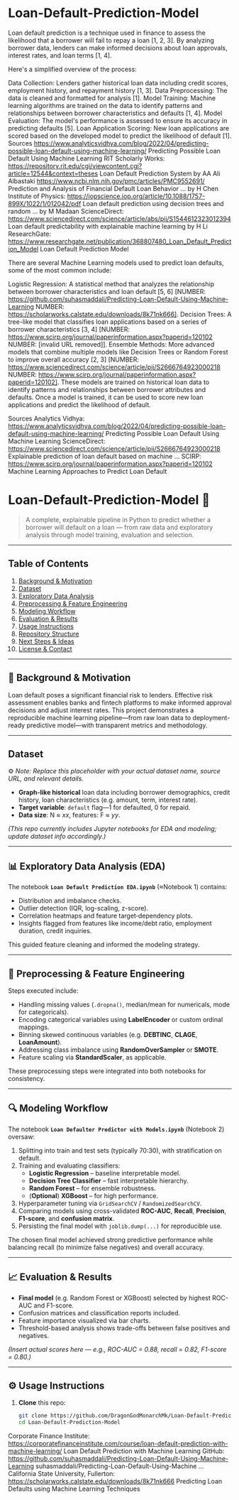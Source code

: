 # Loan-Default-Prediction-Model
Loan default prediction is a technique used in finance to assess the likelihood that a borrower will fail to repay a loan [1, 2, 3]. By analyzing borrower data, lenders can make informed decisions about loan approvals, interest rates, and loan terms [1, 4].

Here's a simplified overview of the process:

Data Collection: Lenders gather historical loan data including credit scores, employment history, and repayment history [1, 3].
Data Preprocessing: The data is cleaned and formatted for analysis [1].
Model Training: Machine learning algorithms are trained on the data to identify patterns and relationships between borrower characteristics and defaults [1, 4].
Model Evaluation: The model's performance is assessed to ensure its accuracy in predicting defaults [5].
Loan Application Scoring: New loan applications are scored based on the developed model to predict the likelihood of default [1].
Sources
https://www.analyticsvidhya.com/blog/2022/04/predicting-possible-loan-default-using-machine-learning/ Predicting Possible Loan Default Using Machine Learning
RIT Scholarly Works: https://repository.rit.edu/cgi/viewcontent.cgi?article=12544&context=theses Loan Default Prediction System by AA Ali Albastaki
https://www.ncbi.nlm.nih.gov/pmc/articles/PMC9552691/ Prediction and Analysis of Financial Default Loan Behavior ... by H Chen
Institute of Physics: https://iopscience.iop.org/article/10.1088/1757-899X/1022/1/012042/pdf Loan default prediction using decision trees and random ... by M Madaan
ScienceDirect: https://www.sciencedirect.com/science/article/abs/pii/S1544612323012394 Loan default predictability with explainable machine learning by H Li
ResearchGate: https://www.researchgate.net/publication/368807480_Loan_Default_Prediction_Model Loan Default Prediction Model



There are several Machine Learning models used to predict loan defaults, some of the most common include:

Logistic Regression: A statistical method that analyzes the relationship between borrower characteristics and loan default [5, 6] [NUMBER: https://github.com/suhasmaddali/Predicting-Loan-Default-Using-Machine-Learning NUMBER: https://scholarworks.calstate.edu/downloads/8k71nk666].
Decision Trees: A tree-like model that classifies loan applications based on a series of borrower characteristics [3, 4] [NUMBER: https://www.scirp.org/journal/paperinformation.aspx?paperid=120102 NUMBER: [invalid URL removed]].
Ensemble Methods: More advanced models that combine multiple models like Decision Trees or Random Forest to improve overall accuracy [2, 3] [NUMBER: https://www.sciencedirect.com/science/article/pii/S2666764923000218 NUMBER: https://www.scirp.org/journal/paperinformation.aspx?paperid=120102].
These models are trained on historical loan data to identify patterns and relationships between borrower attributes and defaults. Once a model is trained, it can be used to score new loan applications and predict the likelihood of default.

Sources
Analytics Vidhya: https://www.analyticsvidhya.com/blog/2022/04/predicting-possible-loan-default-using-machine-learning/ Predicting Possible Loan Default Using Machine Learning
ScienceDirect: https://www.sciencedirect.com/science/article/pii/S2666764923000218 Explainable prediction of loan default based on machine ...
SCIRP: https://www.scirp.org/journal/paperinformation.aspx?paperid=120102 Machine Learning Approaches to Predict Loan Default



# Loan-Default-Prediction-Model 🚀

> A complete, explainable pipeline in Python to predict whether a borrower will default on a loan — from raw data and exploratory analysis through model training, evaluation and selection.

---

## Table of Contents
1. [Background & Motivation](#background--motivation)  
2. [Dataset](#dataset)  
3. [Exploratory Data Analysis](#exploratory-data-analysis)  
4. [Preprocessing & Feature Engineering](#preprocessing--feature-engineering)  
5. [Modeling Workflow](#modeling-workflow)  
6. [Evaluation & Results](#evaluation--results)  
7. [Usage Instructions](#usage-instructions)  
8. [Repository Structure](#repository-structure)  
9. [Next Steps & Ideas](#next-steps--ideas)  
10. [License & Contact](#license--contact)

---

## 📌 Background & Motivation

Loan default poses a significant financial risk to lenders. Effective risk assessment enables banks and fintech platforms to make informed approval decisions and adjust interest rates. This project demonstrates a reproducible machine learning pipeline—from raw loan data to deployment-ready predictive model—with transparent metrics and methodology.

---

## Dataset

⚙️ *Note: Replace this placeholder with your actual dataset name, source URL, and relevant details.*

- **Graph-like historical** loan data including borrower demographics, credit history, loan characteristics (e.g. amount, term, interest rate).
- **Target variable**: `default` flag—1 for defaulted, 0 for repaid.
- **Data size**: N ≈ _xx_, features: F ≈ _yy_.

*(This repo currently includes Jupyter notebooks for EDA and modeling; update dataset info accordingly.)*

---

## 📊 Exploratory Data Analysis (EDA)

The notebook **`Loan Default Prediction EDA.ipynb`** ($\approx$Notebook 1) contains:

- Distribution and imbalance checks.
- Outlier detection (IQR, log-scaling, z-score).
- Correlation heatmaps and feature target‐dependency plots.
- Insights flagged from features like income/debt ratio, employment duration, credit inquiries.

This guided feature cleaning and informed the modeling strategy.

---

## 🧠 Preprocessing & Feature Engineering

Steps executed include:

- Handling missing values (`.dropna()`, median/mean for numericals, mode for categoricals).
- Encoding categorical variables using **LabelEncoder** or custom ordinal mappings.
- Binning skewed continuous variables (e.g. **DEBTINC**, **CLAGE**, **LoanAmount**).
- Addressing class imbalance using **RandomOverSampler** or **SMOTE**.
- Feature scaling via **StandardScaler**, as applicable.

These preprocessing steps were integrated into both notebooks for consistency.

---

## 🔍 Modeling Workflow

The notebook **`Loan Defaulter Predictor with Models.ipynb`** (Notebook 2) oversaw:

1. Splitting into train and test sets (typically 70:30), with stratification on default.
2. Training and evaluating classifiers:
   - **Logistic Regression** – baseline interpretable model.
   - **Decision Tree Classifier** – fast interpretable hierarchy.
   - **Random Forest** – for ensemble robustness.
   - (**Optional**) **XGBoost** – for high performance.
3. Hyperparameter tuning via `GridSearchCV` / `RandomizedSearchCV`.
4. Comparing models using cross-validated **ROC-AUC**, **Recall**, **Precision**, **F1-score**, and **confusion matrix**.
5. Persisting the final model with `joblib.dump(...)` for reproducible use.

The chosen final model achieved strong predictive performance while balancing recall (to minimize false negatives) and overall accuracy.

---

## 📈 Evaluation & Results

- **Final model** (e.g. Random Forest or XGBoost) selected by highest ROC-AUC and F1-score.
- Confusion matrices and classification reports included.
- Feature importance visualized via bar charts.
- Threshold-based analysis shows trade-offs between false positives and negatives.

*(Insert actual scores here — e.g., ROC-AUC = 0.88, recall = 0.82, F1-score = 0.80.)*

---

## ⚙️ Usage Instructions

1. **Clone** this repo:
   ```bash
   git clone https://github.com/DragonGodMonarchMk/Loan-Default-Prediction-Model.git
   cd Loan-Default-Prediction-Model

Corporate Finance Institute: https://corporatefinanceinstitute.com/course/loan-default-prediction-with-machine-learning/ Loan Default Prediction with Machine Learning
GitHub: https://github.com/suhasmaddali/Predicting-Loan-Default-Using-Machine-Learning suhasmaddali/Predicting-Loan-Default-Using-Machine ...
California State University, Fullerton: https://scholarworks.calstate.edu/downloads/8k71nk666 Predicting Loan Defaults using Machine Learning Techniques



